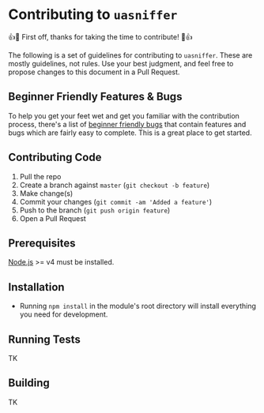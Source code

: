 # Contributing to `uasniffer`

:+1::tada: First off, thanks for taking the time to contribute! :tada::+1:

The following is a set of guidelines for contributing to `uasniffer`. These are mostly guidelines, not rules. Use your best judgment, and feel free to propose changes to this document in a Pull Request.

## Beginner Friendly Features & Bugs

To help you get your feet wet and get you familiar with the contribution process, there's a list of [beginner friendly bugs](https://github.com/matthewhudson/uasniffer/labels/Difficulty%3A%20beginner) that contain features and bugs which are fairly easy to complete. This is a great place to get started.

## Contributing Code

1. Pull the repo
2. Create a branch against `master` (`git checkout -b feature`)
3. Make change(s)
4. Commit your changes (`git commit -am 'Added a feature'`)
5. Push to the branch (`git push origin feature`)
6. Open a Pull Request

## Prerequisites

[Node.js](http://nodejs.org/) >= v4 must be installed.

## Installation

- Running `npm install` in the module's root directory will install everything you need for development.

## Running Tests

TK

## Building

TK
